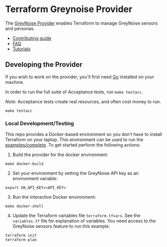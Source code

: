 # Terraform Greynoise Provider

The [GreyNoise Provider](https://registry.terraform.io/providers/GreyNoise-Intelligence/greynoise/latest/docs) enables Terraform to manage GreyNoise sensors and personas.

* [Contributing guide](./CONTRIBUTING.md)
* [FAQ]()
* [Tutorials]()

## Developing the Provider

If you wish to work on the provider, you'll first need [Go](http://www.golang.org) installed on your machine.

In order to run the full suite of Acceptance tests, run `make testacc`.

*Note:* Acceptance tests create real resources, and often cost money to run.

```shell
make testacc
```

### Local Development/Testing

This repo provides a Docker-based environment so you don't have to install Terraform on your laptop.
This environment can be used to run the [examples/complete](examples/complete). To get started perform the following
actions:

1. Build the provider for the docker environment:

```shell
make docker-build
```

2. Set your environment by setting the GreyNoise API key as an environment variable:

```shell 
export GN_API_KEY=<API_KEY>
```

3. Run the interactive Docker environment:

```shell 
make docker-shell 
```

4. Update the Terraform variables file `terraform.tfvars`. See the `variables.tf` file for explanation of variables.
   You need access to the GreyNoise sensors feature to run this example.

```shell
terraform init 
terraform plan 
```
